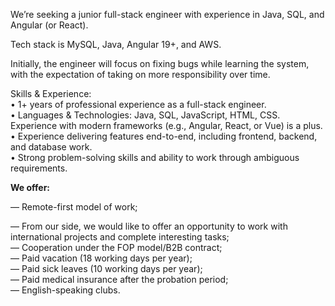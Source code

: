 We’re seeking a junior full-stack engineer with experience in Java, SQL, and
Angular (or React).

Tech stack is MySQL, Java, Angular 19+, and AWS.

Initially, the engineer will focus on fixing bugs while learning the system,
with the expectation of taking on more responsibility over time.

Skills & Experience:  
• 1+ years of professional experience as a full-stack engineer.  
• Languages & Technologies: Java, SQL, JavaScript, HTML, CSS. Experience with
modern frameworks (e.g., Angular, React, or Vue) is a plus.  
• Experience delivering features end-to-end, including frontend, backend, and
database work.  
• Strong problem-solving skills and ability to work through ambiguous
requirements.

**We offer:**

— Remote-first model of work;

— From our side, we would like to offer an opportunity to work with
international projects and complete interesting tasks;  
— Cooperation under the FOP model/B2B contract;  
— Paid vacation (18 working days per year);  
— Paid sick leaves (10 working days per year);  
— Paid medical insurance after the probation period;  
— English-speaking clubs.